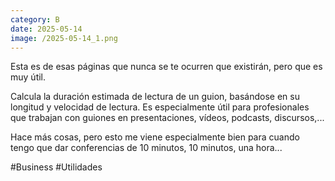 ```yaml
--- 
category: B 
date: 2025-05-14 
image: /2025-05-14_1.png 
--- 
```


Esta es de esas páginas que nunca se te ocurren que existirán, pero que es muy útil. 

Calcula la duración estimada de lectura de un guion, basándose en su longitud y velocidad de lectura. Es especialmente útil para profesionales que trabajan con guiones en presentaciones, vídeos, podcasts, discursos,...

Hace más cosas, pero esto me viene especialmente bien para cuando tengo que dar conferencias de 10 minutos, 10 minutos, una hora...

#Business #Utilidades